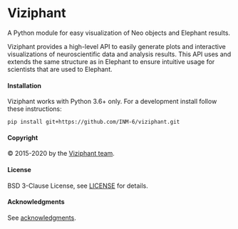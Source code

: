 # Viziphant

A Python module for easy visualization of Neo objects and Elephant results.

Viziphant provides a high-level API to easily generate plots and interactive visualizations of neuroscientific data and analysis results. This API uses and extends the same structure as in Elephant to ensure intuitive usage for scientists that are used to Elephant. 


#### Installation

Viziphant works with Python 3.6+ only. For a development install follow these instructions:

```
pip install git+https://github.com/INM-6/viziphant.git
```


#### Copyright
:copyright: 2015-2020 by the [Viziphant team](doc/authors.rst).

#### License
BSD 3-Clause License, see [LICENSE](LICENSE) for details.

#### Acknowledgments
See [acknowledgments](doc/acknowledgments.rst).

